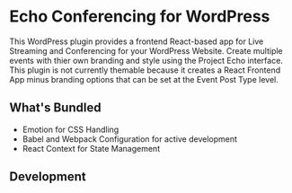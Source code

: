 # Echo Conferencing for WordPress

This WordPress plugin provides a frontend React-based app for Live Streaming and Conferencing for your WordPress Website. Create multiple events with thier own branding and style using the Project Echo interface. This plugin is not currently themable because it creates a React Frontend App minus branding options that can be set at the Event Post Type level.

## What's Bundled

- Emotion for CSS Handling
- Babel and Webpack Configuration for active development
- React Context for State Management

## Development

